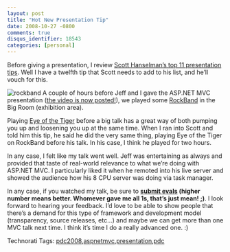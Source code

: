 ```yaml
---
layout: post
title: "Hot New Presentation Tip"
date: 2008-10-27 -0800
comments: true
disqus_identifier: 18543
categories: [personal]
---
```

Before giving a presentation, I review [Scott Hanselman’s top 11
presentation
tips](http://www.hanselman.com/blog/11TopTipsForASuccessfulTechnicalPresentation.aspx "Presentation Tips").
Well I have a twelfth tip that Scott needs to add to his list, and he’ll
vouch for this.

![rockband](http://haacked.com/images/haacked_com/WindowsLiveWriter/HotNewPresentationTip_9F48/rockband_3.jpg "rockband")
A couple of hours before Jeff and I gave the ASP.NET MVC presentation
([the video is now
posted!](http://channel9.msdn.com/pdc2008/PC21/ "Video of my talk")), we
played some [RockBand](http://www.rockband.com/ "RockBand") in the Big
Room (exhibition area).

Playing [Eye of the
Tiger](http://www.youtube.com/watch?v=HHWS0H2JqSU "Eye of the Tiger")
before a big talk has a great way of both pumping you up and loosening
you up at the same time. When I ran into Scott and told him this tip, he
said he did the very same thing, playing Eye of the Tiger on RockBand
before his talk. In his case, I think he played for two hours.

In any case, I felt like my talk went well. Jeff was entertaining as
always and provided that taste of real-world relevance to what we’re
doing with ASP.NET MVC. I particularly liked it when he remoted into his
live server and showed the audience how his 8 CPU server was doing via
task manager.

In any case, if you watched my talk, be sure to **[submit
evals](http://is.gd/57Yv "Submit Evals of ASP.NET MVC talk at PDC")
(higher number means better. Whomever gave me all 1s, that’s just mean!
;)**. I look forward to hearing your feedback. I’d love to be able to
show people that there’s a demand for this type of framework and
development model (transparency, source releases, etc…) and maybe we can
get more than one MVC talk next time. I think it’s time I do a really
advanced one. :)

Technorati Tags:
[pdc2008](http://technorati.com/tags/pdc2008),[aspnetmvc](http://technorati.com/tags/aspnetmvc),[presentation](http://technorati.com/tags/presentation),[pdc](http://technorati.com/tags/pdc)

